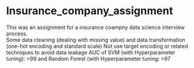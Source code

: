 # Insurance_company_assignment
This was an assignment for a insurance coampny data science interview process.  
Some data cleaning (dealing with missing value) and data transformation (one-hot encoding and standard scale)
Not use target encoding or related techniques to avoid data leakage
AUC of SVM (with Hyperparameter tuning): >99 and Random Forest (with Hyperparameter tuning: >97
